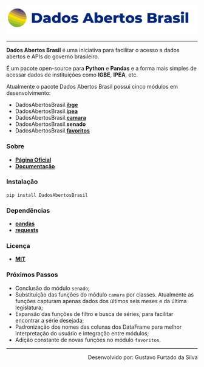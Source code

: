 <div align="center">
  <img src="https://raw.githubusercontent.com/GusFurtado/DadosAbertosBrasil/master/assets/logo.png"><br>
</div>

---

**Dados Abertos Brasil** é uma iniciativa para facilitar o acesso a dados abertos e APIs do governo brasileiro.

É um pacote open-source para **Python** e **Pandas** e a forma mais simples de acessar dados de instituições como **IGBE**, **IPEA**, etc.

Atualmente o pacote Dados Abertos Brasil possui cinco módulos em desenvolvimento:

- DadosAbertosBrasil.**[ibge](https://www.gustavofurtado.com/doc.html#SessaoIBGE)**
- DadosAbertosBrasil.**[ipea](https://www.gustavofurtado.com/doc.html#SessaoIPEA)**
- DadosAbertosBrasil.**[camara](https://www.gustavofurtado.com/doc.html#SessaoCamara)**
- DadosAbertosBrasil.**senado**
- DadosAbertosBrasil.**[favoritos](https://www.gustavofurtado.com/doc.html#SessaoFavoritos)**

### Sobre
- **[Página Oficial](https://www.gustavofurtado.com/dab.html)**
- **[Documentação](https://www.gustavofurtado.com/doc.html)**

### Instalação
```
pip install DadosAbertosBrasil
```

### Dependências
- **[pandas](https://pandas.pydata.org/)**
- **[requests](https://requests.readthedocs.io/en/master/)**

### Licença
- **[MIT](LICENSE)**

### Próximos Passos
- Conclusão do módulo `senado`;
- Substituição das funções do módulo `camara` por classes. Atualmente as funções capturam apenas dados dos últimos seis meses e da última legislatura;
- Expansão das funções de filtro e busca de séries, para facilitar encontrar a série desejada;
- Padronização dos nomes das colunas dos DataFrame para melhor interpretação do usuário e integração entre módulos;
- Adição constante de novas funções no módulo `favoritos`.

---

<div style="text-align: right">
  Desenvolvido por: Gustavo Furtado da Silva
</div>